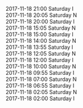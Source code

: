 2017-11-18 21:00 Saturday  I  
2017-11-18 20:05 Saturday  N  
2017-11-18 20:00 Saturday  I  
2017-11-18 15:05 Saturday  N  
2017-11-18 15:00 Saturday  I  
2017-11-18 14:00 Saturday  N  
2017-11-18 13:55 Saturday  I  
2017-11-18 12:05 Saturday  N  
2017-11-18 12:00 Saturday  I  
2017-11-18 10:00 Saturday  N  
2017-11-18 09:55 Saturday  I  
2017-11-18 07:00 Saturday  N  
2017-11-18 06:55 Saturday  I  
2017-11-18 02:05 Saturday  N  
2017-11-18 02:00 Saturday  I  
